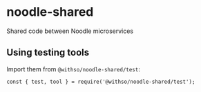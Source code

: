 # noodle-shared
Shared code between Noodle microservices

## Using testing tools


Import them from `@withso/noodle-shared/test`:

```
const { test, tool } = require('@withso/noodle-shared/test');
```
